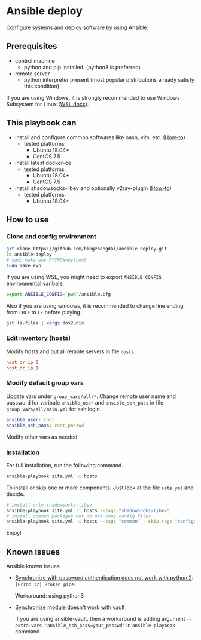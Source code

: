 # Ansible deploy

Configure systems and deploy software by using Ansible.

## Prerequisites

* control machine
  * python and pip installed. (python3 is preferred)
* remote server
  * python interpreter present (most popular distributions already satisfy this condition)

If you are using Windows, it is strongly recommended to use Windows Subsystem for Linux ([WSL docs](https://docs.microsoft.com/en-us/windows/wsl)).

## This playbook can

* install and configure common softwares like bash, vim, etc. ([How-to](roles/common/README.md))
  * tested platforms:
    * Ubuntu 18.04+
    * CentOS 7.5
* install latest docker-ce
  * tested platforms:
    * Ubuntu 18.04+
    * CentOS 7.5
* install shadowsocks-libev and optionally v2ray-plugin ([How-to](roles/shadowsocks-libev/README.md))
  * tested platforms:
    * Ubuntu 18.04+

## How to use

### Clone and config environment

```bash
git clone https://github.com/bingzhangdai/ansible-deploy.git
cd ansible-deploy
# sudo make env PYTHON=python3
sudo make evn
```

If you are using WSL, you might need to export `ANSIBLE_CONFIG` environmental varibale.

```bash
export ANSIBLE_CONFIG=`pwd`/ansible.cfg
```

Also if you are using windows, it is recommended to change line ending from `CRLF` to `LF` before playing.

```bash
git ls-files | xargs dos2unix
```

### Edit inventory (hosts)

Modify hosts and put all remote servers in file `hosts`.

```ini
host_or_ip_0
host_or_ip_1
```

### Modify default group vars

Update vars under `group_vars/all/*`. Change remote user name and password for varibale `ansible_user` and `ansible_ssh_pass` in file `group_vars/all/main.yml` for ssh login.

```yml
ansible_user: root
ansible_ssh_pass: root_passwd
```

Modify other vars as needed.

### Installation

For full installation, run the following command.

```bash
ansible-playbook site.yml -i hosts
```

To install or skip one or more components. Just look at the file `site.yml` and decide.

```bash
# install only shadowsocks-libev
ansible-playbook site.yml -i hosts --tags "shadowsocks-libev"
# install common packages but do not copy config files
ansible-playbook site.yml -i hosts --tags "common" --skip-tags "configuration"
```

Enjoy!

## Known issues

Ansible known issues

* [Synchronize with password authentication does not work with python 2](https://github.com/ansible/ansible/issues/56629): `[Errno 32] Broken pipe`.

  Workaround: using python3
* [Synchronize module doesn't work with vault](https://github.com/ansible/ansible/issues/45161)

  If you are using ansible-vault, then a workaround is adding argument `--extra-vars 'ansible_ssh_pass=your_passwd'` in `ansible-playbook` command
